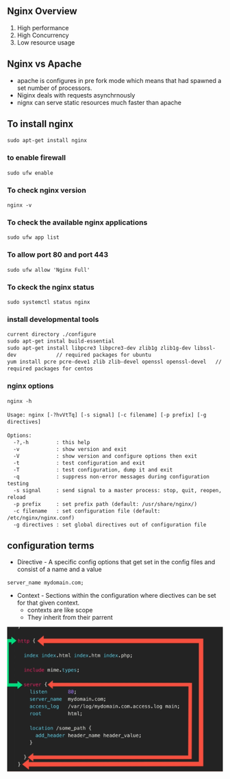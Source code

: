 
## Nginx Overview

1. High performance
2. High Concurrency
3. Low resource usage

## Nginx vs Apache

* apache is configures in pre fork mode which means that had spawned a set number of processors.
* Niginx deals with requests asynchrnously
* nignx can serve static resources much faster than apache

## To install nginx

```
sudo apt-get install nginx
```
### to enable firewall

```
sudo ufw enable
```
### To check nginx version

```
nginx -v
```

### To check the available nginx applications 

```
sudo ufw app list
```
### To allow port 80 and port 443

```
sudo ufw allow 'Nginx Full'
```

### To ckeck the nginx status

```
sudo systemctl status nginx
```

### install developmental tools
```
current directory ./configure
sudo apt-get instal build-essential
sudo apt-get install libpcre3 libpcre3-dev zlib1g zlib1g-dev libssl-dev             // required packages for ubuntu
yum install pcre pcre-deve1 zlib zlib-devel openssl openssl-devel   // required packages for centos
```

### nginx options
```
nginx -h

Usage: nginx [-?hvVtTq] [-s signal] [-c filename] [-p prefix] [-g directives]

Options:
  -?,-h         : this help
  -v            : show version and exit
  -V            : show version and configure options then exit
  -t            : test configuration and exit
  -T            : test configuration, dump it and exit
  -q            : suppress non-error messages during configuration testing
  -s signal     : send signal to a master process: stop, quit, reopen, reload
  -p prefix     : set prefix path (default: /usr/share/nginx/)
  -c filename   : set configuration file (default: /etc/nginx/nginx.conf)
  -g directives : set global directives out of configuration file
```

## configuration terms

* Directive - A specific config options that get set in the config files and consist of a name and a value
```
server_name mydomain.com;
```
* Context - Sections within the configuration where diectives can be set for that given context.
    * contexts are like scope
    * They inherit from their parrent

![nginx](img/context.png?raw=true "Title")
